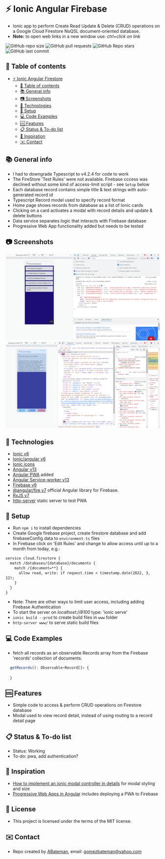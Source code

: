 # :zap: Ionic Angular Firebase

* Ionic app to perform Create Read Update & Delete (CRUD) operations on a Google Cloud Firestore NoQSL document-oriented database.
* **Note:** to open web links in a new window use: _ctrl+click on link_

![GitHub repo size](https://img.shields.io/github/repo-size/AndrewJBateman/ionic-angular-firebase?style=plastic)
![GitHub pull requests](https://img.shields.io/github/issues-pr/AndrewJBateman/ionic-angular-firebase?style=plastic)
![GitHub Repo stars](https://img.shields.io/github/stars/AndrewJBateman/ionic-angular-firebase?style=plastic)
![GitHub last commit](https://img.shields.io/github/last-commit/AndrewJBateman/ionic-angular-firebase?style=plastic)

## :page_facing_up: Table of contents

* [:zap: Ionic Angular Firestore](#zap-ionic-angular-firestore)
  * [:page_facing_up: Table of contents](#page_facing_up-table-of-contents)
  * [:books: General info](#books-general-info)
  * [:camera: Screenshots](#camera-screenshots)
  * [:signal_strength: Technologies](#signal_strength-technologies)
  * [:floppy_disk: Setup](#floppy_disk-setup)
  * [:computer: Code Examples](#computer-code-examples)
  * [:cool: Features](#cool-features)
  * [:clipboard: Status & To-do list](#clipboard-status--to-do-list)
  * [:clap: Inspiration](#clap-inspiration)
  * [:envelope: Contact](#envelope-contact)

## :books: General info

* I had to downgrade Typescript to v4.2.4 for code to work
* The FireStore 'Test Rules' were not available. Firebase cccess was declined without some kind of access-limit script - see `Setup` below
* Each database record contains simple title & text strings with auto-generated record id
* Typescript Record model used to specify record format
* Home page shows records from database as a list of Ionic cards
* Clicking on a card activates a modal with record details and update & delete buttons
* Data service separates logic that interacts with Firebase database
* Progressive Web App functionality added but needs to be tested

## :camera: Screenshots

![screenshot](./imgs/list.png)
![screenshot](./imgs/detail.png)

## :signal_strength: Technologies

* [Ionic v6](https://ionicframework.com/)
* [Ionic/angular v6](https://ionicframework.com/)
* [Ionic icons](https://ionic.io/ionicons)
* [Angular v13](https://angular.io/)
* [Angular PWA](https://ionicframework.com/docs/angular/pwa) added
* [Angular Service-worker v13](https://www.npmjs.com/package/@angular/service-worker)
* [Firebase v9](https://firebase.google.com/)
* [@angular/fire v7](https://www.npmjs.com/package/@angular/fire) official Angular library for Firebase.
* [RxJS v7](https://reactivex.io/)
* [http-server](https://www.npmjs.com/package/http-server#available-options) static server to test PWA

## :floppy_disk: Setup

* Run `npm i` to install dependencies
* Create Google firebase project, create firestore database and add firebaseConfig data to `environment.ts` files
* In Firebase click on 'Edit Rules' and change to allow access until up to a month from today, e.g.:

```
service cloud.firestore {
  match /databases/{database}/documents {
    match /{document=**} {
      allow read, write: if request.time < timestamp.date(2022, 3, 12);
    }
  }
}
```
* Note: There are other ways to limit user access, including adding Firebase Authentication
* To start the server on _localhost://8100_ type: 'ionic serve'
* `ionic build --prod` to create build files in `www` folder
* `http-server www/` to serve static build files

## :computer: Code Examples

* fetch all records as an observable Records array from the Firebase 'records' collection of documents.

```typescript
  getRecords(): Observable<Record[]> {

  }
```

## :cool: Features

* Simple code to access & perform CRUD operations on Firestore database
* Modal used to view record detail, instead of using routing to a record detail page

## :clipboard: Status & To-do list

* Status: Working
* To-do: pwa, add authentication?

## :clap: Inspiration

* [How to implement an ionic modal controller in details](https://edupala.com/ionic-modal-controller-exmple/) for modal styling and size
* [Progressive Web Apps in Angular](https://ionicframework.com/docs/angular/pwa) includes deploying a PWA to Firebase

## :file_folder: License

* This project is licensed under the terms of the MIT license.

## :envelope: Contact

* Repo created by [ABateman](https://github.com/AndrewJBateman), email: gomezbateman@yahoo.com
